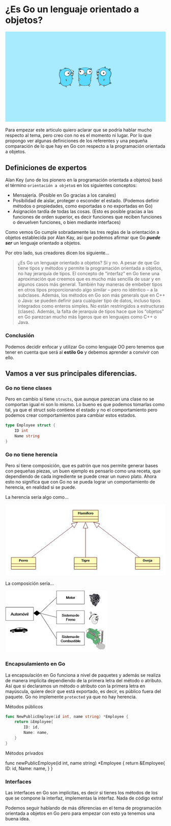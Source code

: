 # ¿Es Go un lenguaje orientado a objetos?

![poo](/go-training-beginner/modulo-3/go_vs_poo/img/poo.png)

Para empezar este articulo quiero aclarar que se podría hablar mucho respecto al tema, pero creo con no es el momento ni lugar. Por lo que propongo ver algunas definiciones de los referentes y una pequeña comparación de lo que hay en Go con respecto a la programación orientada a objetos. 

## Definiciones de expertos

Alan Key (uno de los pionero en la programación orientada a objetos) basó el término `orientación a objeto`s en los siguientes conceptos:

- Mensajería. (Posible en Go gracias a los canales)
- Posibilidad de aislar, proteger o esconder el estado. (Podemos definir métodos o propiedades, como exportadas o no exportadas en Go)
- Asignación tardía de todas las cosas. (Esto es posible gracias a las funciones de orden superior, es decir funciones que reciben funciones o devuelven funciones, o bien mediante interfaces)

Como vemos Go cumple sobradamente las tres reglas de la orientación a objetos establecida por Alan Kay, así que podemos afirmar que Go ***puede ser*** un lenguaje orientado a objetos.

Por otro lado, sus creadores dicen los siguiente...

>¿Es Go un lenguaje orientado a objetos? Sí y no. A pesar de que Go tiene tipos y métodos y permite la programación orientada a objetos, no hay jerarquía de tipos. El concepto de “interfaz” en Go tiene una aproximación que creemos que es mucho más sencilla de usar y en algunos casos más general. También hay maneras de embeber tipos en otros tipos proporcionando algo similar – pero no idéntico – a la subclases. Además, los métodos en Go son más generals que en C++ o Java: se pueden definir para cualquier tipo de datos, incluso tipos integrados como enteros simples. No están restringidos a estructuras (clases). Además, la falta de jerarquía de tipos hace que los “objetos” en Go parezcan mucho más ligeros que en lenguajes como C++ o Java.

### Conclusión

Podemos decidir enfocar y utilizar Go como lenguaje OO pero tenemos que tener en cuenta que será al **estilo Go** y debemos aprender a convivir con ello.

## Vamos a ver sus principales diferencias.

### **Go no tiene clases**

Pero en cambio sí tiene `structs`, que aunque parezcan una clase no se comportan igual ni son lo mismo. Lo bueno es que podemos tomarlas como tal, ya que el struct solo contiene el estado y no el comportamiento pero podemos crear comportamientos para cambiar estos estados.

```go
type Employee struct {
	ID int
	Name string
}
```

### **Go no tiene herencia**

Pero sí tiene composición, que es patrón que nos permite generar bases con pequeñas piezas, un buen ejemplo es pensarlo como una receta, que dependiendo de cada ingrediente se puede crear un nuevo plato. Ahora esto no significa que con Go no se pueda lograr un comportamiento de herencia, en realidad si se puede.

La herencia sería algo como...

![herencia](/go-training-beginner/modulo-3/go_vs_poo/img/herencia.jpeg)

La composición sería...

![composi](/go-training-beginner/modulo-3/go_vs_poo/img/composi.png)

### **Encapsulamiento en Go**

La encapsulación en Go funciona a nivel de paquetes y además se realiza de manera implícita dependiendo de la primera letra del método o atributo. Así que si declaramos un método o atributo con la primera letra en mayúscula, quiere decir que está exportado, es decir, es público fuera del paquete. Go no implemente `protected` ya que no hay herencia.

Métodos públicos

```go
func NewPublicEmploye(id int, name string) *Employee {
	return &Employee{
		ID: id,
		Name: name,
	}
}
```

Métodos privados

func newPublicEmploye(id int, name string) *Employee {
	return &Employee{
		ID: id,
		Name: name,
	}
}

### **Interfaces**

Las interfaces en Go son implícitas, es decir si tienes los métodos de los que se compone la interfaz, implementas la interfaz. Nada de código extra!

Podemos seguir hablando de más diferencias en el tema de programación orientada a objetos en Go pero para empezar con esto ya tenemos una buena idea.

